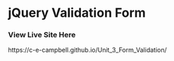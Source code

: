 <h1>jQuery Validation Form</h1>
<h3>View Live Site Here</h3>
https://c-e-campbell.github.io/Unit_3_Form_Validation/
